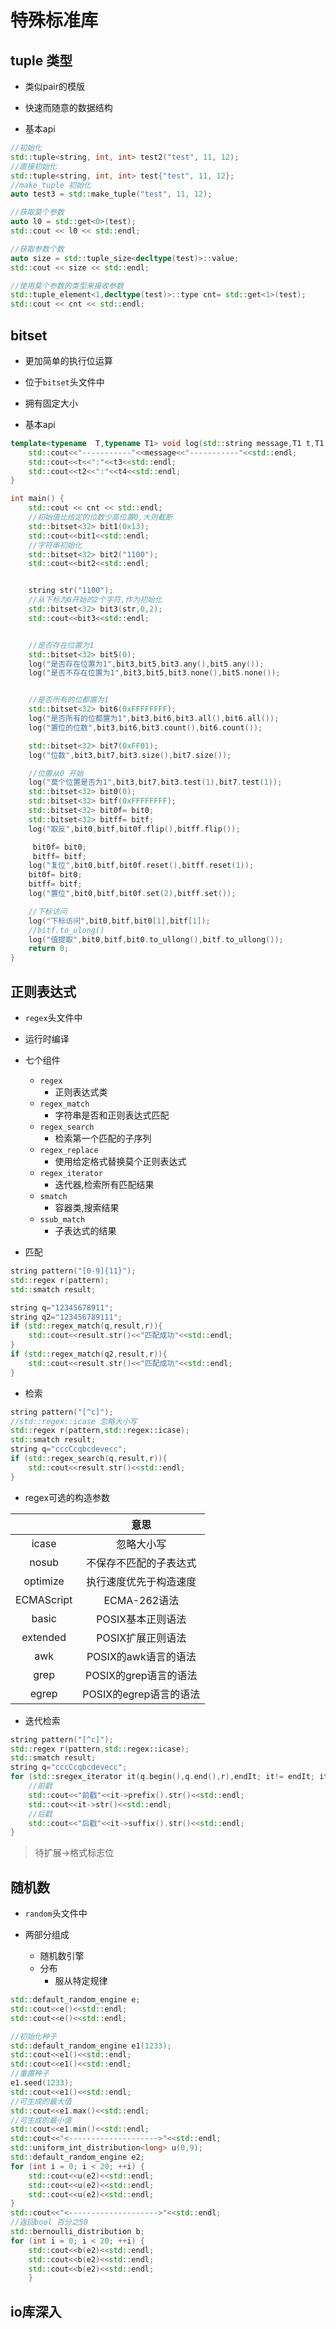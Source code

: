 # 特殊标准库

## tuple 类型

- 类似pair的模版
- 快速而随意的数据结构

- 基本api

```c++
//初始化
std::tuple<string, int, int> test2("test", 11, 12);
//直接初始化
std::tuple<string, int, int> test{"test", 11, 12};
//make_tuple 初始化
auto test3 = std::make_tuple("test", 11, 12);

//获取莫个参数
auto l0 = std::get<0>(test);
std::cout << l0 << std::endl;

//获取参数个数
auto size = std::tuple_size<decltype(test)>::value;
std::cout << size << std::endl;

//使用莫个参数的类型来接收参数
std::tuple_element<1,decltype(test)>::type cnt= std::get<1>(test);
std::cout << cnt << std::endl;
```

## bitset

- 更加简单的执行位运算
- 位于`bitset`头文件中
- 拥有固定大小

- 基本api

```c++
template<typename  T,typename T1> void log(std::string message,T1 t,T1 t2,T t3,T t4){
    std::cout<<"-----------"<<message<<"-----------"<<std::endl;
    std::cout<<t<<":"<<t3<<std::endl;
    std::cout<<t2<<":"<<t4<<std::endl;
}

int main() {
    std::cout << cnt << std::endl;
    //初始值比给定的位数少高位置0,大则截断
    std::bitset<32> bit1(0x13);
    std::cout<<bit1<<std::endl;
    //字符串初始化
    std::bitset<32> bit2("1100");
    std::cout<<bit2<<std::endl;


    string str("1100");
    //从下标为0开始的2个字符,作为初始化
    std::bitset<32> bit3(str,0,2);
    std::cout<<bit3<<std::endl;


    //是否存在位置为1
    std::bitset<32> bit5(0);
    log("是否存在位置为1",bit3,bit5,bit3.any(),bit5.any());
    log("是否不存在位置为1",bit3,bit5,bit3.none(),bit5.none());


    //是否所有的位都置为1
    std::bitset<32> bit6(0xFFFFFFFF);
    log("是否所有的位都置为1",bit3,bit6,bit3.all(),bit6.all());
    log("置位的位数",bit3,bit6,bit3.count(),bit6.count());

    std::bitset<32> bit7(0xFF01);
    log("位数",bit3,bit7,bit3.size(),bit7.size());

    //位置从0 开始
    log("莫个位置是否为1",bit3,bit7,bit3.test(1),bit7.test(1));
    std::bitset<32> bit0(0);
    std::bitset<32> bitf(0xFFFFFFFF);
    std::bitset<32> bit0f= bit0;
    std::bitset<32> bitff= bitf;
    log("取反",bit0,bitf,bit0f.flip(),bitff.flip());

     bit0f= bit0;
     bitff= bitf;
    log("复位",bit0,bitf,bit0f.reset(),bitff.reset(1));
    bit0f= bit0;
    bitff= bitf;
    log("置位",bit0,bitf,bit0f.set(2),bitff.set());

    //下标访问
    log("下标访问",bit0,bitf,bit0[1],bitf[1]);
    //bitf.to_ulong()
    log("值提取",bit0,bitf,bit0.to_ullong(),bitf.to_ullong());
    return 0;
}
```

## 正则表达式

- `regex`头文件中
- 运行时编译

- 七个组件
  - `regex`
    - 正则表达式类
  - `regex_match`
    - 字符串是否和正则表达式匹配
  - `regex_search`
    - 检索第一个匹配的子序列
  - `regex_replace`
    - 使用给定格式替换莫个正则表达式
  - `regex_iterator`
    - 迭代器,检索所有匹配结果
  - `smatch`
    - 容器类,搜索结果
  - `ssub_match`
    - 子表达式的结果

- 匹配

```c++
string pattern("[0-9]{11}");
std::regex r(pattern);
std::smatch result;

string q="12345678911";
string q2="123456789111";
if (std::regex_match(q,result,r)){
    std::cout<<result.str()<<"匹配成功"<<std::endl;
}
if (std::regex_match(q2,result,r)){
    std::cout<<result.str()<<"匹配成功"<<std::endl;
}
```

- 检索

```c++
string pattern("[^c]");
//std::regex::icase 忽略大小写
std::regex r(pattern,std::regex::icase);
std::smatch result;
string q="cccCcqbcdevecc";
if (std::regex_search(q,result,r)){
    std::cout<<result.str()<<std::endl;
}
```

- regex可选的构造参数

|            |         意思            |
|:----------:|:----------------------:|
|   icase    |       忽略大小写       |
|   nosub    | 不保存不匹配的子表达式 |
|  optimize  | 执行速度优先于构造速度 |
| ECMAScript |      ECMA-262语法      |
|   basic    |   POSIX基本正则语法    |
|  extended  |   POSIX扩展正则语法    |
|    awk     |  POSIX的awk语言的语法  |
|    grep    | POSIX的grep语言的语法  |
|   egrep    | POSIX的egrep语言的语法 |

- 迭代检索

```c++
string pattern("[^c]");
std::regex r(pattern,std::regex::icase);
std::smatch result;
string q="cccCcqbcdevecc";
for (std::sregex_iterator it(q.begin(),q.end(),r),endIt; it!= endIt; it++) {
    //前戳
    std::cout<<"前戳"<<it->prefix().str()<<std::endl;
    std::cout<<it->str()<<std::endl;
    //后戳
    std::cout<<"后戳"<<it->suffix().str()<<std::endl;
}
```

> 待扩展->格式标志位

## 随机数

- `random`头文件中

- 两部分组成
  - 随机数引擎
  - 分布
    - 服从特定规律

```c++
std::default_random_engine e;
std::cout<<e()<<std::endl;
std::cout<<e()<<std::endl;

//初始化种子
std::default_random_engine e1(1233);
std::cout<<e1()<<std::endl;
std::cout<<e1()<<std::endl;
//重置种子
e1.seed(1233);
std::cout<<e1()<<std::endl;
//可生成的最大值
std::cout<<e1.max()<<std::endl;
//可生成的最小值
std::cout<<e1.min()<<std::endl;
std::cout<<"<-------------------->"<<std::endl;
std::uniform_int_distribution<long> u(0,9);
std::default_random_engine e2;
for (int i = 0; i < 20; ++i) {
    std::cout<<u(e2)<<std::endl;
    std::cout<<u(e2)<<std::endl;
    std::cout<<u(e2)<<std::endl;
}
std::cout<<"<-------------------->"<<std::endl;
//返回bool 百分之50
std::bernoulli_distribution b;
for (int i = 0; i < 20; ++i) {
    std::cout<<b(e2)<<std::endl;
    std::cout<<b(e2)<<std::endl;
    std::cout<<b(e2)<<std::endl;
    }
```

## io库深入